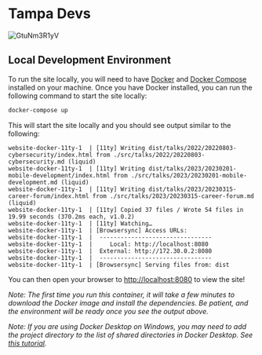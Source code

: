 # Tampa Devs

![GtuNm3R1yV](https://user-images.githubusercontent.com/10290348/162232393-26045f1f-7f79-466b-9686-47a77b72bd58.gif)

## Local Development Environment

To run the site locally, you will need to have [Docker](https://www.docker.com/) and [Docker Compose](https://docs.docker.com/compose/) installed on your machine. Once you have Docker installed, you can run the following command to start the site locally:

```bash
docker-compose up
```

This will start the site locally and you should see output similar to the following:

```
website-docker-11ty-1  | [11ty] Writing dist/talks/2022/20220803-cybersecurity/index.html from ./src/talks/2022/20220803-cybersecurity.md (liquid)
website-docker-11ty-1  | [11ty] Writing dist/talks/2023/20230201-mobile-development/index.html from ./src/talks/2023/20230201-mobile-development.md (liquid)
website-docker-11ty-1  | [11ty] Writing dist/talks/2023/20230315-career-forum/index.html from ./src/talks/2023/20230315-career-forum.md (liquid)
website-docker-11ty-1  | [11ty] Copied 37 files / Wrote 54 files in 19.99 seconds (370.2ms each, v1.0.2)
website-docker-11ty-1  | [11ty] Watching…
website-docker-11ty-1  | [Browsersync] Access URLs:
website-docker-11ty-1  |  --------------------------------
website-docker-11ty-1  |     Local: http://localhost:8080
website-docker-11ty-1  |  External: http://172.30.0.2:8080
website-docker-11ty-1  |  --------------------------------
website-docker-11ty-1  | [Browsersync] Serving files from: dist
```

You can then open your browser to [http://localhost:8080](http://localhost:8080) to view the site!

_Note: The first time you run this container, it will take a few minutes to download the Docker image and install the dependencies. Be patient, and the environment will be ready once you see the output above._

_Note: If you are using Docker Desktop on Windows, you may need to add the project directory to the list of shared directories in Docker Desktop. See [this tutorial](https://dev.to/bogicevic7/windows-docker-shared-volume-folder-46d1)._
